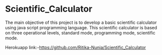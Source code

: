 # Scientific_Calculator
The main objective of this project is to develop a basic scientific calculator using java script programming language. This scientific calculator is based on three operational levels, standard mode, programming mode, scientific mode.

Herokuapp link:-https://github.com/Ritika-Nunia/Scientific_Calculator
